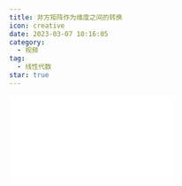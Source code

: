 ```yaml
---
title: 非方矩阵作为维度之间的转换
icon: creative
date: 2023-03-07 10:16:05
category:
  - 视频
tag:
  - 线性代数
star: true
---
```



<div class="video-container">
  <iframe src="//player.bilibili.com/player.html?aid=483115509&bvid=BV1bT411e7Cv&cid=1054664599&page=8" scrolling="no" border="0" frameborder="no" framespacing="0" allowfullscreen="true"> </iframe>
</div>
